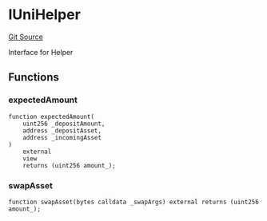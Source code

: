 # IUniHelper
[Git Source](https://github.com/Mill1995/VABDAO/blob/6b2692eb00242bb9bb0e30b4b8c33940feb51fa0/contracts/interfaces/IUniHelper.sol)

Interface for Helper


## Functions
### expectedAmount


```solidity
function expectedAmount(
    uint256 _depositAmount,
    address _depositAsset,
    address _incomingAsset
)
    external
    view
    returns (uint256 amount_);
```

### swapAsset


```solidity
function swapAsset(bytes calldata _swapArgs) external returns (uint256 amount_);
```

